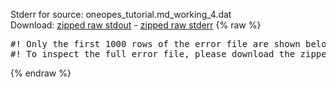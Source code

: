 Stderr for source:  oneopes_tutorial.md_working_4.dat   
Download: [zipped raw stdout](oneopes_tutorial.md_working_4.dat.plumed.stdout.txt.zip) - [zipped raw stderr](oneopes_tutorial.md_working_4.dat.plumed.stderr.txt.zip) 
{% raw %}
<pre>
#! Only the first 1000 rows of the error file are shown below
#! To inspect the full error file, please download the zipped raw stderr file above
</pre>
{% endraw %}
